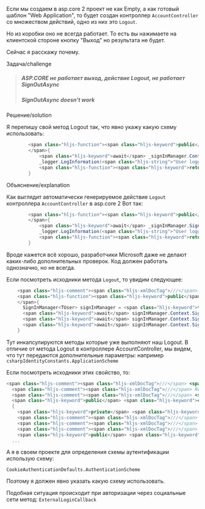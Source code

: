 Если мы создаем в asp.core 2 проект не как Empty, а как готовый шаблон "Web Application", то будет создан контроллер `AccountController` со множеством действий, одно из них это `Logout`.

Но из коробки оно не всегда работает. То есть вы нажимаете на клиентской стороне кнопку "Выход" но результата не будет.

Сейчас я расскажу почему.

 Задача/challenge

> ##### ASP.CORE не работает выход, действие Logout, не работает SignOutAsync
> 
> ##### SignOutAsync doesn't work

 Решение/solution

Я перепишу свой метод Logout так, что явно укажу какую схему использовать:

```csharp
        <span class="hljs-function"><span class="hljs-keyword">public</span> <span class="hljs-keyword">async</span> Task<IActionResult> <span class="hljs-title">Logout</span><span class="hljs-params">()</span>
        </span>{
            <span class="hljs-keyword">await</span> _signInManager.Context.SignOutAsync(CookieAuthenticationDefaults.AuthenticationScheme);
            _logger.LogInformation(<span class="hljs-string">"User logged out."</span>);
            <span class="hljs-function"><span class="hljs-keyword">return</span> <span class="hljs-title">RedirectToAction</span><span class="hljs-params">(nameof(HomeController.Index)</span>, "Home")</span>;
        }

```

 Объяснение/explanation

Как выглядит автоматически генерируемое действие `Logout` контроллера `AccountController` в asp.core 2 Вот так:

```csharp
        <span class="hljs-function"><span class="hljs-keyword">public</span> <span class="hljs-keyword">async</span> Task<IActionResult> <span class="hljs-title">Logout</span><span class="hljs-params">()</span>
        </span>{
            <span class="hljs-keyword">await</span> _signInManager.SignOutAsync();
            _logger.LogInformation(<span class="hljs-string">"User logged out."</span>);
            <span class="hljs-function"><span class="hljs-keyword">return</span> <span class="hljs-title">RedirectToAction</span><span class="hljs-params">(nameof(HomeController.Index)</span>, "Home")</span>;
        }

```

Вроде кажется всё хорошо, разработчики Microsoft даже не делают каких-либо дополнительных проверок. Код должен работать однозначно, но не всегда.

Если посмотреть исходники метода `Logout`, то увидим следующее:

```csharp
    <span class="hljs-comment"><span class="hljs-xmlDocTag">///</span> <span class="hljs-xmlDocTag"><summary></span>Signs the current user out of the application.<span class="hljs-xmlDocTag"></summary></span></span>
    <span class="hljs-function"><span class="hljs-keyword">public</span> <span class="hljs-keyword">virtual</span> <span class="hljs-keyword">async</span> Task <span class="hljs-title">SignOutAsync</span><span class="hljs-params">()</span>
    </span>{
      SignInManager<TUser> signInManager = <span class="hljs-keyword">this</span>;
      <span class="hljs-keyword">await</span> signInManager.Context.SignOutAsync(IdentityConstants.ApplicationScheme);
      <span class="hljs-keyword">await</span> signInManager.Context.SignOutAsync(IdentityConstants.ExternalScheme);
      <span class="hljs-keyword">await</span> signInManager.Context.SignOutAsync(IdentityConstants.TwoFactorUserIdScheme);
    }

```

Тут инкапсулируются методы которые уже выполняют наш Logout. В отличие от метода Logout в контроллере AccountController, мы видем, что тут передаются дополнительные параметры: например `csharpIdentityConstants.ApplicationScheme`

Если посмотреть исходники этих свойство, то:

```csharp
<span class="hljs-comment"><span class="hljs-xmlDocTag">///</span> <span class="hljs-xmlDocTag"><summary></span></span>
  <span class="hljs-comment"><span class="hljs-xmlDocTag">///</span> Represents all the options you can use to configure the cookies middleware uesd by the identity system.</span>
  <span class="hljs-comment"><span class="hljs-xmlDocTag">///</span> <span class="hljs-xmlDocTag"></summary></span></span>
  <span class="hljs-keyword">public</span> <span class="hljs-keyword">class</span> <span class="hljs-title">IdentityConstants</span>
  {
    <span class="hljs-keyword">private</span> <span class="hljs-keyword">static</span> <span class="hljs-keyword">readonly</span> <span class="hljs-keyword">string</span> CookiePrefix = <span class="hljs-string">"Identity"</span>;
    <span class="hljs-comment"><span class="hljs-xmlDocTag">///</span> <span class="hljs-xmlDocTag"><summary></span></span>
    <span class="hljs-comment"><span class="hljs-xmlDocTag">///</span> The scheme used to identify application authentication cookies.</span>
    <span class="hljs-comment"><span class="hljs-xmlDocTag">///</span> <span class="hljs-xmlDocTag"></summary></span></span>
    <span class="hljs-keyword">public</span> <span class="hljs-keyword">static</span> <span class="hljs-keyword">readonly</span> <span class="hljs-keyword">string</span> ApplicationScheme = IdentityConstants.CookiePrefix + <span class="hljs-string">".Application"</span>;
  ...

```

А я в своем проекте для определения схемы аутентификации использую схему:

`CookieAuthenticationDefaults.AuthenticationScheme`

Поэтому я должен явно указать какую схему использовать.

Подобная ситуация происходит при авторизации через социальные сети метод: `ExternalLoginCallback`